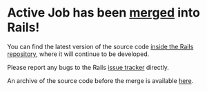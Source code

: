 # Active Job has been [merged](https://github.com/rails/rails/commit/49c9f850fa3e2484e3aaf20b2479f61b1cc9375e) into Rails!

You can find the latest version of the source code [inside the Rails repository](https://github.com/rails/rails/tree/master/activejob), where it will continue to be developed.

Please report any bugs to the Rails [issue tracker](https://github.com/rails/rails/issues) directly.

An archive of the source code before the merge is available [here](../../tree/archive).
